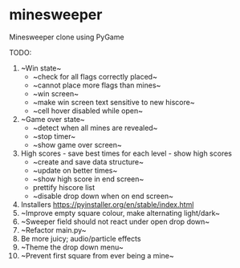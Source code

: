 # minesweeper
Minesweeper clone using PyGame

TODO:

1. ~Win state~
   * ~check for all flags correctly placed~
   * ~cannot place more flags than mines~
   * ~win screen~
   * ~make win screen text sensitive to new hiscore~
   * ~cell hover disabled while open~
2. ~Game over state~
   * ~detect when all mines are revealed~
   * ~stop timer~
   * ~show game over screen~
3. High scores - save best times for each level - show high scores
   * ~create and save data structure~
   * ~update on better times~
   * ~show high score in end screen~
   * prettify hiscore list
   * ~disable drop down when on end screen~
4. Installers https://pyinstaller.org/en/stable/index.html
5. ~Improve empty square colour, make alternating light/dark~
6. ~Sweeper field should not react under open drop down~
7. ~Refactor main.py~
8. Be more juicy; audio/particle effects
9. ~Theme the drop down menu~
10. ~Prevent first square from ever being a mine~